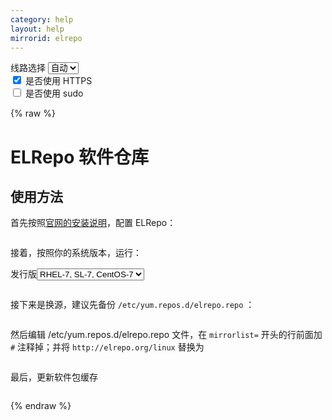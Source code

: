```yaml
---
category: help
layout: help
mirrorid: elrepo
---
```


<!-- 本 markdown 从 tuna/mirrorz-help-ng 自动生成，如需修改，请修改其对应部分 -->

<style>.z-help tmpl { display: none }</style>

<div class="z-wrap">
    <form class="z-form z-global" onchange="form_update(null)" onsubmit="return false">
        <div>
            <label for="e0a5cecb">线路选择</label>
            <select id="e0a5cecb" name="host">
                <option selected="selected" value="{{ site.url }}">自动</option>
                <option value="{{ site.urlv4 }}">IPv4</option>
                <option value="{{ site.urlv6 }}">IPv6</option>
            </select>
        </div>
        <div>
            <input id="144d763c" name="_scheme" type="checkbox" checked>
            <label for="144d763c">是否使用 HTTPS</label>
        </div>
        <div>
            <input id="4659e7da" name="_sudo" type="checkbox">
            <label for="4659e7da">是否使用 sudo</label>
        </div>
    </form>
</div>
{% raw %}
<div class="z-help"><h1>ELRepo 软件仓库</h1>
<h2>使用方法</h2>
<p>首先按照<a href="https://elrepo.org/tiki/tiki-index.php">官网的安装说明</a>，配置 ELRepo：</p>
<div class="z-wrap"><form class="z-form" onchange="form_update(event)" onsubmit="return false"></form><pre class="z-code"></pre></div><tmpl z-lang="bash">
rpm --import https://www.elrepo.org/RPM-GPG-KEY-elrepo.org
</tmpl>
<p>接着，按照你的系统版本，运行：</p>
<div class="z-wrap"><form class="z-form" onchange="form_update(event)" onsubmit="return false"><div><label for="221f17a3" title>发行版</label><select id="221f17a3" name="release" title><option value="el7">RHEL-7, SL-7, CentOS-7</option><option value="el8">RHEL-8, SL-8, CentOS-8</option><option value="el6">RHEL-6, SL-6, CentOS-6</option></select></div></form><pre class="z-code"></pre></div><tmpl z-input="release" z-lang="bash">
yum install https://www.elrepo.org/elrepo-release-{{version}}.{{release}}.elrepo.noarch.rpm
</tmpl>
<p>接下来是换源，建议先备份 <code>/etc/yum.repos.d/elrepo.repo</code> ：</p>
<div class="z-wrap"><form class="z-form" onchange="form_update(event)" onsubmit="return false"></form><pre class="z-code"></pre></div><tmpl z-lang="bash">
{{sudo}}cp /etc/yum.repos.d/elrepo.repo /etc/yum.repos.d/elrepo.repo.bak
</tmpl>
<p>然后编辑 /etc/yum.repos.d/elrepo.repo 文件，在 <code>mirrorlist=</code> 开头的行前面加 <code>#</code> 注释掉；并将 <code>http://elrepo.org/linux</code> 替换为</p>
<div class="z-wrap"><form class="z-form" onchange="form_update(event)" onsubmit="return false"></form><pre class="z-code"></pre></div><tmpl>
{{endpoint}}
</tmpl>
<p>最后，更新软件包缓存</p>
<div class="z-wrap"><form class="z-form" onchange="form_update(event)" onsubmit="return false"></form><pre class="z-code"></pre></div><tmpl z-lang="bash">
{{sudo}}yum makecache
</tmpl><script id="z-config" type="application/x-mirrorz-help">eyJfIjogIkVMUmVwbyBcdThmNmZcdTRlZjZcdTRlZDNcdTVlOTMiLCAiYmxvY2siOiBbInVzYWdlIl0sICJpbnB1dCI6IHsicmVsZWFzZSI6IHsiXyI6ICJcdTUzZDFcdTg4NGNcdTcyNDgiLCAib3B0aW9uIjogeyJlbDciOiB7Il8iOiAiUkhFTC03LCBTTC03LCBDZW50T1MtNyIsICJ2ZXJzaW9uIjogIjcifSwgImVsOCI6IHsiXyI6ICJSSEVMLTgsIFNMLTgsIENlbnRPUy04IiwgInZlcnNpb24iOiAiOCJ9LCAiZWw2IjogeyJfIjogIlJIRUwtNiwgU0wtNiwgQ2VudE9TLTYiLCAidmVyc2lvbiI6ICI2In19fX0sICJuYW1lIjogImVscmVwbyJ9</script>
</div>

{% endraw %}

<script src="/static/js/mustache.js?{{ site.data['hash'] }}"></script>
<script src="/static/js/zdocs.js?{{ site.data['hash'] }}"></script>

